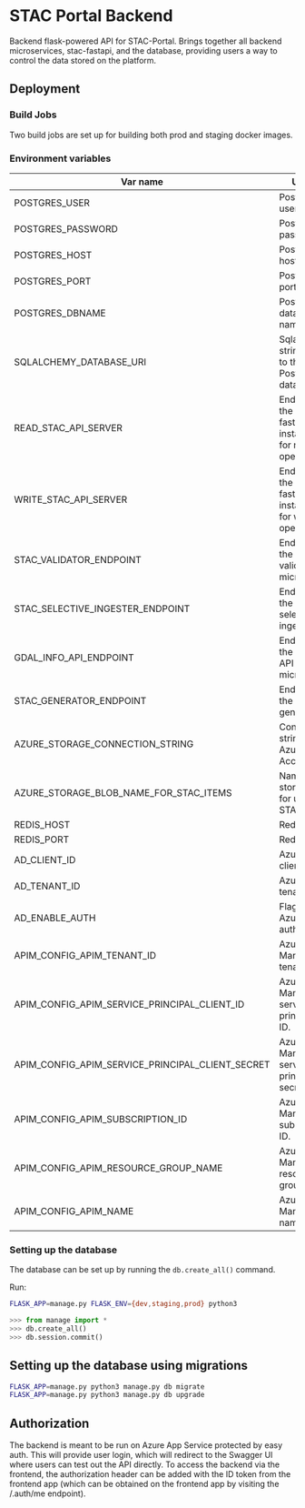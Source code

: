 # STAC Portal Backend

Backend flask-powered API for STAC-Portal. Brings together all backend microservices, stac-fastapi, and the database, providing users a way to control the data stored on the platform.

## Deployment

### Build Jobs

Two build jobs are set up for building both prod and staging docker images.

### Environment variables

| Var name                               | Used for                                                          |
| -------------------------------------- | ----------------------------------------------------------------- |
| POSTGRES_USER                          | PostgreSQL username.                                             |
| POSTGRES_PASSWORD                      | PostgreSQL password.                                             |
| POSTGRES_HOST                          | PostgreSQL host.                                                 |
| POSTGRES_PORT                          | PostgreSQL port.                                                 |
| POSTGRES_DBNAME                        | PostgreSQL database name.                                        |
| SQLALCHEMY_DATABASE_URI                | Sqlalchemy string pointing to the PostgreSQL database.            |
| READ_STAC_API_SERVER                   | Endpoint for the stac-fastapi instance used for read operations.   |
| WRITE_STAC_API_SERVER                  | Endpoint for the stac-fastapi instance used for write operations.  |
| STAC_VALIDATOR_ENDPOINT                | Endpoint for the STAC validator microservice.                      |
| STAC_SELECTIVE_INGESTER_ENDPOINT       | Endpoint for the STAC selective ingester.                          |
| GDAL_INFO_API_ENDPOINT                 | Endpoint for the gdal info API microservice.                       |
| STAC_GENERATOR_ENDPOINT                | Endpoint for the STAC generator.                                   |
| AZURE_STORAGE_CONNECTION_STRING        | Connection string for Azure Storage Account.                       |
| AZURE_STORAGE_BLOB_NAME_FOR_STAC_ITEMS | Name of the storage blob for uploading STAC items.                 |
| REDIS_HOST                             | Redis host.                                                       |
| REDIS_PORT                             | Redis port.                                                       |
| AD_CLIENT_ID                           | Azure AD client ID.                                               |
| AD_TENANT_ID                           | Azure AD tenant ID.                                               |
| AD_ENABLE_AUTH                         | Flag to enable Azure AD authentication.                            |
| APIM_CONFIG_APIM_TENANT_ID             | Azure API Management tenant ID.                                    |
| APIM_CONFIG_APIM_SERVICE_PRINCIPAL_CLIENT_ID   | Azure API Management service principal client ID.           |
| APIM_CONFIG_APIM_SERVICE_PRINCIPAL_CLIENT_SECRET | Azure API Management service principal client secret.      |
| APIM_CONFIG_APIM_SUBSCRIPTION_ID       | Azure API Management subscription ID.                              |
| APIM_CONFIG_APIM_RESOURCE_GROUP_NAME   | Azure API Management resource group name.                          |
| APIM_CONFIG_APIM_NAME                  | Azure API Management name.                                         |

### Setting up the database

The database can be set up by running the `db.create_all()` command.

Run: 
```bash
FLASK_APP=manage.py FLASK_ENV={dev,staging,prod} python3
```

```python
>>> from manage import *
>>> db.create_all()
>>> db.session.commit()
```

## Setting up the database using migrations

``` bash
FLASK_APP=manage.py python3 manage.py db migrate
FLASK_APP=manage.py python3 manage.py db upgrade
```

## Authorization
The backend is meant to be run on Azure App Service protected by easy auth. This will provide user login, which will redirect to the Swagger UI where users can test out the API directly. To access the backend via the frontend, the authorization header can be added with the ID token from the frontend app (which can be obtained on the frontend app by visiting the /.auth/me endpoint).


